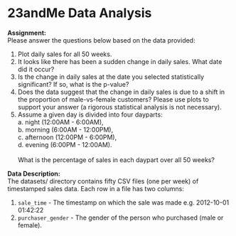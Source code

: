 # 23andMe Data Analysis

**Assignment:**
\
Please answer the questions below based on the data provided:

1. Plot daily sales for all 50 weeks.
2. It looks like there has been a sudden change in daily sales. What date did it occur?
3. Is the change in daily sales at the date you selected statistically significant? If so, what is the p-value?
4. Does the data suggest that the change in daily sales is due to a shift in the proportion of male-vs-female customers? Please use plots to support your answer (a rigorous statistical analysis is not necessary).
5. Assume a given day is divided into four dayparts:
\
a. night (12:00AM - 6:00AM),
\
b. morning (6:00AM - 12:00PM),
\
c. afternoon (12:00PM - 6:00PM),
\
d. evening (6:00PM - 12:00AM).
\
\
What is the percentage of sales in each daypart over all 50 weeks?

**Data Description:**
\
The datasets/ directory contains fifty CSV files (one per week) of timestamped sales data. Each row in a file has two columns:

1. `sale_time` - The timestamp on which the sale was made e.g. 2012-10-01 01:42:22
2. `purchaser_gender` - The gender of the person who purchased (male or female).
